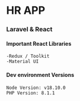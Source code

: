 # HR APP

### Laravel & React

#### Important React Libraries 
```
-Redux / Toolkit
-Material UI
```

#### Dev environment Versions
```
Node Version: v18.10.0
PHP Version: 8.1.1
```